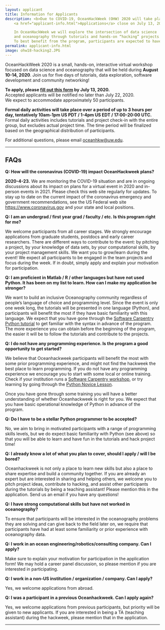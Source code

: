 ```yaml
---
layout: applicant
title: Information for Applicants
description: <b>Due to COVID-19, OceanHackWeek (OHW) 2020 will take place as a virtual, online event.
    <a href="applicant-info.html">Applications</a> close on July 13, 2020. 

    In OceanHackWeek we will explore the intersection of data science 
    and oceanography through tutorials and hands-on “hacking” projects. 
    To best benefit from the program, participants are expected to have some experience with Python programming and data analysis.
permalink: applicant-info.html
image: ohw18-hacking2.JPG
---
```


OceanHackWeek 2020 is a small, hands-on, interactive virtual workshop focused on data science and oceanography that will be held during **August 10-14, 2020**. Join us for five days of tutorials, data exploration, software development and community networking!

**To apply, please [fill out this form](https://form.jotform.com/201774238098159) by July 13, 2020.**  
Accepted applicants will be notified no later than July 22, 2020.  
We expect to accommodate approximately 50 participants.

**Formal daily activities will take place over a period of up to 3 hours per day, tentatively 10am-1pm US PDT / 1-4pm US EDT / 17:00-20:00 UTC.** Formal daily activities includes tutorials and project check-in with the entire group, but excludes actual project time. The time period will be finalized based on the geographical distribution of participants.

For additional questions, please email <a href="mailto:oceanhkw@uw.edu" target="_blank">oceanhkw@uw.edu</a>.

---

## FAQs

**Q: How will the coronavirus (COVID-19) impact OceanHackweek plans?**

**2020-4-23.** We are monitoring the COVID-19 situation and are in ongoing discussions 
about its impact on plans for a virtual event in 2020 and in-person events in 2021. 
Please check this web site regularly for updates.
To stay up to date on the current impact of the coronavirus emergency and government recommendations,
see the US Federal web site <a href="https://www.coronavirus.gov">https://www.coronavirus.gov</a> 
and your state and local positions.

**Q: I am an undergrad / first year grad / faculty / etc. Is this program right for me?**

We welcome participants from all career stages. We strongly encourage applications from graduate students, postdocs and early career researchers. There are different ways to contribute to the event: by pitching a project, by your knowledge of data sets, by your computational skills, by your project management skills. We want you to grow/learn during the event! We expect all participants to be engaged in the team projects and focus during the week. If in doubt, simply apply and explain your motivation for participation.

**Q: I am proficient in Matlab / R / other languages but have not used Python. It has been on my list to learn. How can I make my application be stronger?**

We want to build an inclusive Oceanography community regardless of people’s language of choice and programming level. Since the event is only one week long, the tutorials will be presented in one language (Python), and participants will benefit the most if they have basic familiarity with this language. We expect that you have gone through the [Software Carpentry Python tutorial](http://swcarpentry.github.io/python-novice-gapminder) to get familiar with the syntax in advance of the program. The more experience you can obtain before the beginning of the program, the easier it will be to follow the tutorials and contribute to the projects.

**Q: I do not have any programming experience. Is the program a good opportunity to get started?**

We believe that Oceanhackweek participants will benefit the most with some prior programming experience, and might not find the hackweek the best place to learn programming. If you do not have any programming experience we encourage you to start with some local or online training. Check if your institution runs a [Software Carpentry workshop](https://software-carpentry.org/workshops/), or try learning by going through the [Python Novice Lesson](http://swcarpentry.github.io/python-novice-gapminder).

Once you have gone through some training you will have a better understanding of whether Oceanhackweek is right for you. We expect that you have basic operational knowledge of Python in advance of the program.

**Q: Do I have to be a stellar Python programmer to be accepted?**

No, we aim to bring in motivated participants with a range of programming skills levels, but we do expect basic familiarity with Python (see above) so that you will be able to learn and have fun in the tutorials and hack project time!

**Q: I already know a lot of what you plan to cover, should I apply / will I be bored?**

Oceanhackweek is not only a place to learn new skills but also a place to share expertise and build a community together. If you are already an expert but are interested in sharing and helping others, we welcome you to pitch project ideas, contribute to hacking, and assist other participants during the tutorials by being a teaching assistant!  Please mention this in the application. Send us an email if you have any questions!

**Q: I have strong computational skills but have not worked in oceanography?**

To ensure that participants will be interested in the oceanography problems they are solving and can give back to the field later on, we require that participants have had at least some familiarity or prior experience with oceanography data.

**Q: I work in an ocean engineering/robotics/consulting company. Can I apply?**

Make sure to explain your motivation for participation in the application form! We may hold a career panel discussion, so please mention if you are interested in participating.

**Q: I work in a non-US institution / organization / company. Can I apply?**

Yes, we welcome applications from abroad.

**Q: I was a participant in a previous Oceanhackweek. Can I apply again?**

Yes, we welcome applications from previous participants, but priority will be given to new applicants. If you are interested in being a TA (teaching assistant) during the hackweek, please mention that in the application.

---
